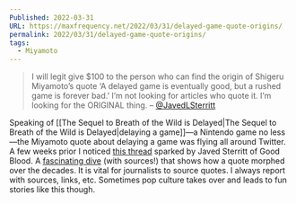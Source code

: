 ```yaml
---
Published: 2022-03-31
URL: https://maxfrequency.net/2022/03/31/delayed-game-quote-origins/
permalink: 2022/03/31/delayed-game-quote-origins/
tags:
  - Miyamoto
---
```

> I will legit give $100 to the person who can find the origin of Shigeru Miyamoto’s quote ‘A delayed game is eventually good, but a rushed game is forever bad.’
> I’m not looking for articles who quote it. I’m looking for the ORIGINAL thing. – [@JavedLSterritt](https://twitter.com/JavedLSterritt/status/1504647303633670149)

Speaking of [[The Sequel to Breath of the Wild is Delayed|The Sequel to Breath of the Wild is Delayed|delaying a game]]—a Nintendo game no less—the Miyamoto quote about delaying a game was flying all around Twitter. A few weeks prior I noticed [this thread](https://twitter.com/GameResearch_E/status/1504663521539375104) sparked by Javed Sterritt of Good Blood. A [fascinating dive](https://twitter.com/GameResearch_E/status/1504663521539375104) (with sources!) that shows how a quote morphed over the decades. It is vital for journalists to source quotes. I always report with sources, links, etc. Sometimes pop culture takes over and leads to fun stories like this though.
